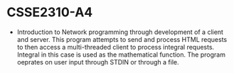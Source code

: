 # CSSE2310-A4
- Introduction to Network programming through development of a client and server. This program attempts to send and process HTML requests to then access a multi-threaded client to process integral requests. Integral in this case is used as the mathematical function. The program oeprates on user input through STDIN or through a file.
